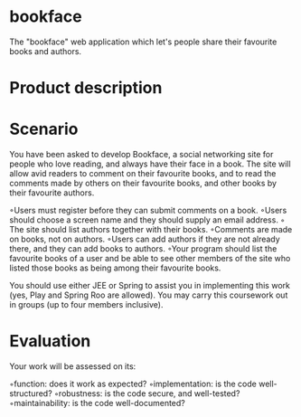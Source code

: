 bookface
========

The "bookface" web application which let's people share their favourite books and authors.


Product description
===================



Scenario
========

You have been asked to develop Bookface, a social networking site for people who love reading, and always have their face in a book. The site will allow avid readers to comment on their favourite books, and to read the comments made by others on their favourite books, and other books by their favourite authors.

◦Users must register before they can submit comments on a book. 
◦Users should choose a screen name and they should supply an email address.
◦ The site should list authors together with their books.
◦Comments are made on books, not on authors. 
◦Users can add authors if they are not already there, and they can add books to authors. 
◦Your program should list the favourite books of a user and be able to see other members of the site who listed those books as being among their favourite books.
        
        
You should use either JEE or Spring to assist you in implementing this work (yes, Play and Spring Roo are allowed). You may carry this coursework out in groups (up to four members inclusive).

Evaluation
==========

Your work will be assessed on its:

◦function: does it work as expected?
◦implementation: is the code well-structured?
◦robustness: is the code secure, and well-tested?
◦maintainability: is the code well-documented?
